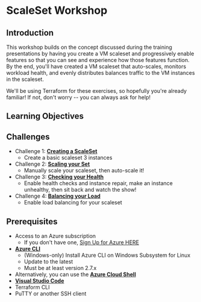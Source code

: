 # ScaleSet Workshop
## Introduction
This workshop builds on the concept discussed during the training presentations by having you create a VM scaleset and progressively enable features so that you can see and experience how those features function. By the end, you'll have created a VM scaleset that auto-scales, monitors workload health, and evenly distributes balances traffic to the VM instances in the scaleset.

We'll be using Terraform for these exercises, so hopefully you're already familiar! If not, don't worry -- you can always ask for help!

## Learning Objectives

## Challenges
- Challenge 1: **[Creating a ScaleSet](./Student/01-scaleset/README.md)**
   - Create a basic scaleset 3 instances
- Challenge 2: **[Scaling your Set](./Student/02-scaling/README.md)**
   - Manually scale your scaleset, then auto-scale it!
- Challenge 3: **[Checking your Health](./Student/03-health/README.md)**
   - Enable health checks and instance repair, make an instance unhealthy, then sit back and watch the show!
- Challenge 4: **[Balancing your Load](./Student/04-loadbalancing/README.md)**
   - Enable load balancing for your scaleset

## Prerequisites
- Access to an Azure subscription
   - If you don't have one, [Sign Up for Azure HERE](https://azure.microsoft.com/en-us/free/)
- [**Azure CLI**](https://docs.microsoft.com/en-us/cli/azure/install-azure-cli)
   - (Windows-only) Install Azure CLI on Windows Subsystem for Linux
   - Update to the latest
   - Must be at least version 2.7.x
- Alternatively, you can use the [**Azure Cloud Shell**](https://shell.azure.com/)
- [**Visual Studio Code**](https://code.visualstudio.com/)
- Terraform CLI
- PuTTY or another SSH client
